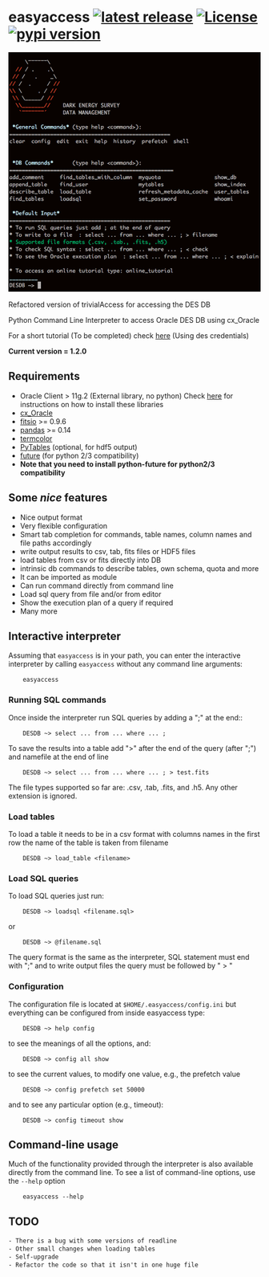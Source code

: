 # easyaccess <a href="https://github.com/mgckind/easyaccess/releases/tag/1.2.0"> <img src="https://img.shields.io/badge/release-v1.2.0-blue.svg" alt="latest release" /></a> <a href="https://github.com/mgckind/easyaccess/blob/master/LICENSE.txt"><img src="https://img.shields.io/badge/license-NCSA%20License-blue.svg" alt="License" /> </a> <a href="https://pypi.python.org/pypi/easyaccess/1.2.0"><img src="https://img.shields.io/badge/pypi-v1.2.0-orange.svg" alt="pypi version"/></a>
![help_screen](help_screenshot.png)

Refactored version of trivialAccess for accessing the DES DB

Python Command Line Interpreter to access Oracle DES DB
using cx_Oracle 

For a short tutorial (To be completed) check [here](http://deslogin.cosmology.illinois.edu/~mcarras2/data/DESDM.html)
(Using des credentials)


**Current version = 1.2.0**

## Requirements

- Oracle Client > 11g.2 (External library, no python)
  Check [here](https://opensource.ncsa.illinois.edu/confluence/display/DESDM/Instructions+for+installing+Oracle+client+and+easyaccess+without+EUPS) for instructions on how to install these libraries
- [cx_Oracle](https://bitbucket.org/anthony_tuininga/cx_oracle)
- [fitsio](https://github.com/esheldon/fitsio) >= 0.9.6
- [pandas](http://pandas.pydata.org/) >= 0.14
- [termcolor](https://pypi.python.org/pypi/termcolor)
- [PyTables](http://pytables.github.io/) (optional, for hdf5 output)
- [future](http://python-future.org/) (for python 2/3 compatibility) 
- **Note that you need to install python-future for python2/3 compatibility**

## Some *nice* features
- Nice output format
- Very flexible configuration
- Smart tab completion for commands, table names, column names and file paths accordingly
- write output results to csv, tab, fits files or HDF5 files
- load tables from csv or fits directly into DB
- intrinsic db commands to describe tables, own schema, quota and more
- It can be imported as module
- Can run command directly from command line
- Load sql query from file and/or from editor
- Show the execution plan of a query if required
- Many more


    
## Interactive interpreter

Assuming that ```easyaccess``` is in your path, you can enter the interactive interpreter by calling ```easyaccess``` without any command line arguments:

        easyaccess

### Running SQL commands
Once inside the interpreter run SQL queries by adding a ";" at the end::

        DESDB ~> select ... from ... where ... ;

To save the results into a table add ">" after the end of the query (after ";") and namefile at the end of line

        DESDB ~> select ... from ... where ... ; > test.fits

The file types supported so far are: .csv, .tab, .fits, and .h5. Any other extension is ignored.

### Load tables
To load a table it needs to be in a csv format with columns names in the first row
the name of the table is taken from filename

        DESDB ~> load_table <filename>

### Load SQL queries
To load SQL queries just run:

        DESDB ~> loadsql <filename.sql>
or

        DESDB ~> @filename.sql

The query format is the same as the interpreter, SQL statement must end with ";" and to write output files the query must be followed by " > <output file>"

### Configuration

The configuration file is located at ```$HOME/.easyaccess/config.ini``` but everything can be configured from inside easyaccess type:

        DESDB ~> help config
        
to see the meanings of all the options, and:

        DESDB ~> config all show
        
to see the current values, to modify one value, e.g., the prefetch value

        DESDB ~> config prefetch set 50000
        
and to see any particular option (e.g., timeout):

        DESDB ~> config timeout show

## Command-line usage

Much of the functionality provided through the interpreter is also available directly from the command line. To see a list of command-line options, use the ```--help``` option

        easyaccess --help

## TODO
    - There is a bug with some versions of readline
    - Other small changes when loading tables
    - Self-upgrade
    - Refactor the code so that it isn't in one huge file